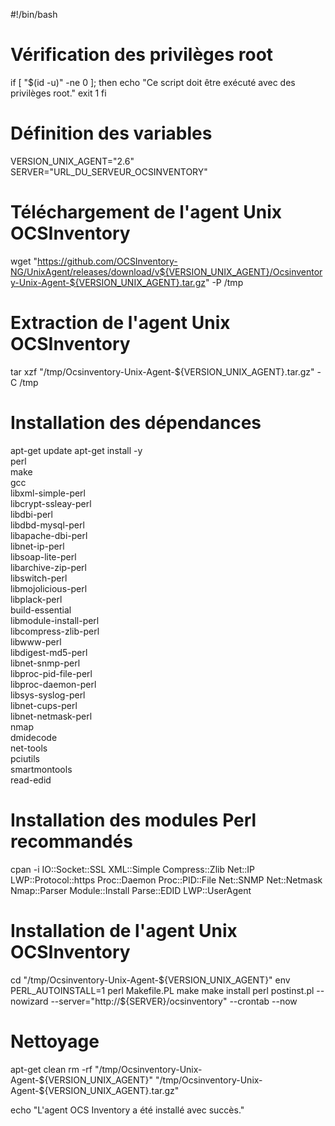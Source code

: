#!/bin/bash

# Vérification des privilèges root
if [ "$(id -u)" -ne 0 ]; then
  echo "Ce script doit être exécuté avec des privilèges root."
  exit 1
fi

# Définition des variables
VERSION_UNIX_AGENT="2.6"
SERVER="URL_DU_SERVEUR_OCSINVENTORY"

# Téléchargement de l'agent Unix OCSInventory
wget "https://github.com/OCSInventory-NG/UnixAgent/releases/download/v${VERSION_UNIX_AGENT}/Ocsinventory-Unix-Agent-${VERSION_UNIX_AGENT}.tar.gz" -P /tmp

# Extraction de l'agent Unix OCSInventory
tar xzf "/tmp/Ocsinventory-Unix-Agent-${VERSION_UNIX_AGENT}.tar.gz" -C /tmp

# Installation des dépendances
apt-get update
apt-get install -y \
    perl \
    make \
    gcc \
    libxml-simple-perl \
    libcrypt-ssleay-perl \
    libdbi-perl \
    libdbd-mysql-perl \
    libapache-dbi-perl \
    libnet-ip-perl \
    libsoap-lite-perl \
    libarchive-zip-perl \
    libswitch-perl \
    libmojolicious-perl \
    libplack-perl \
    build-essential \
    libmodule-install-perl \
    libcompress-zlib-perl \
    libwww-perl \
    libdigest-md5-perl \
    libnet-snmp-perl \
    libproc-pid-file-perl \
    libproc-daemon-perl \
    libsys-syslog-perl \
    libnet-cups-perl \
    libnet-netmask-perl \
    nmap \
    dmidecode \
    net-tools \
    pciutils \
    smartmontools \
    read-edid

# Installation des modules Perl recommandés
cpan -i IO::Socket::SSL XML::Simple Compress::Zlib Net::IP LWP::Protocol::https Proc::Daemon Proc::PID::File Net::SNMP Net::Netmask Nmap::Parser Module::Install Parse::EDID LWP::UserAgent

# Installation de l'agent Unix OCSInventory
cd "/tmp/Ocsinventory-Unix-Agent-${VERSION_UNIX_AGENT}"
env PERL_AUTOINSTALL=1 perl Makefile.PL
make
make install
perl postinst.pl --nowizard --server="http://${SERVER}/ocsinventory" --crontab --now

# Nettoyage
apt-get clean
rm -rf "/tmp/Ocsinventory-Unix-Agent-${VERSION_UNIX_AGENT}" "/tmp/Ocsinventory-Unix-Agent-${VERSION_UNIX_AGENT}.tar.gz"

echo "L'agent OCS Inventory a été installé avec succès."
